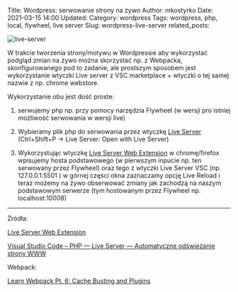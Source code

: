 Title: Wordpress: serwowanie strony na żywo
Author: mkostyrko
Date: 2021-03-15 14:00
Updated:
Category: wordpress
Tags: wordpress, php, local, flywheel, live server
Slug: wordpress-live-server
related_posts: 

![live-server](https://ritwickdey.gallerycdn.vsassets.io/extensions/ritwickdey/liveserver/5.6.1/1555497731217/Microsoft.VisualStudio.Services.Icons.Default)

W trakcie tworzenia strony/motywu w Wordpressie aby wykorzystać podgląd zmian na żywo można skorzystać np. z Webpacka, skonfigurowanego pod to zadanie, ale prostszym sposobem jest wykorzystanie wtyczki Live server z VSC marketplace + wtyczki o tej samej nazwie z np. chrome webstore.

Wykorzystanie obu jest dość proste:

1) serwujemy php np. przy pomocy narzędzia Flywheel (w wersji pro istniej możliwość serwowania w wersji live)

2) Wybieramy plik php do serwowania przez wtyczkę [Live Server](https://github.com/ritwickdey/vscode-live-server) (Ctrl+Shift+P -> Live Server: Open with Live Server)

3) Wykorzystując wtyczkę [Live Server Web Extension](https://chrome.google.com/webstore/detail/live-server-web-extension/fiegdmejfepffgpnejdinekhfieaogmj) w chromę/firefox wpisujemy hosta podstawowego (w pierwszym inpucie np. ten serwowany przez Flywheel) oraz tego z wtyczki Live Server VSC (np. 127.0.0.1:5501 ) w górnej części okna zaznaczamy opcję Live Reload i teraz możemy na żywo obserwować zmiany jak zachodzą na naszym podstawowym serwerze (tym hostowanym przez Flywheel np. localhost:10008)


---

Źródła:

[Live Server Web Extension](https://chrome.google.com/webstore/detail/live-server-web-extension/fiegdmejfepffgpnejdinekhfieaogmj/related)

[Visual Studio Code – PHP — Live Server — Automatyczne odświeżanie strony WWW](https://www.youtube.com/watch?v=0yJxdszD09o)

Webpack:

[Learn Webpack Pt. 6: Cache Busting and Plugins](https://www.youtube.com/watch?v=qXRGKiHmtF8&list=RDCMUCrqAGUPPMOdo0jfQ6grikZw&start_radio=1&t=709s)